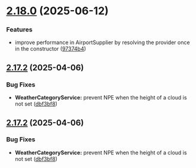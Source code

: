 # [2.18.0](https://github.com/mivek/MetarParser/compare/v2.17.2...v2.18.0) (2025-06-12)


### Features

* improve performance in AirportSupplier by resolving the provider once in the constructor ([97374b4](https://github.com/mivek/MetarParser/commit/97374b411905efa9f47aac26e17627fc8e79d340))

## [2.17.2](https://github.com/mivek/MetarParser/compare/v2.17.1...v2.17.2) (2025-04-06)


### Bug Fixes

* **WeatherCategoryService:** prevent NPE when the height of a cloud is not set ([dbf3bf8](https://github.com/mivek/MetarParser/commit/dbf3bf84808da80ea09dec14530078300b5cd4ab))

## [2.17.2](https://github.com/mivek/MetarParser/compare/v2.17.1...v2.17.2) (2025-04-06)


### Bug Fixes

* **WeatherCategoryService:** prevent NPE when the height of a cloud is not set ([dbf3bf8](https://github.com/mivek/MetarParser/commit/dbf3bf84808da80ea09dec14530078300b5cd4ab))
